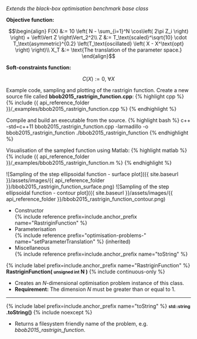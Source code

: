 *Extends the black-box optimisation benchmark base class*

**Objective function:**

$$\begin{align}
F(X) &:= 10 \left( N - \sum_{i=1}^N \cos\left( 2\pi Z_i \right) \right) + \left\Vert Z \right\Vert_2^2\\
Z &:= T_\text{scaled}^\sqrt{10} \cdot T_\text{asymmetric}^{0.2} \left(T_\text{oscillated} \left( X - X^\text{opt} \right) \right)\\
X_T &:= \text{The translation of the parameter space.}
\end{align}$$

**Soft-constraints function:**

$$C(X) := 0, \ \forall X$$

Example code, sampling and plotting of the rastrigin function.
Create a new source file called **bbob2015_rastrigin_function.cpp**:
{% highlight cpp %}
{% include {{ api_reference_folder }}/_examples/bbob2015_rastrigin_function.cpp %}
{% endhighlight %}

Compile and build an executable from the source.
{% highlight bash %}
c++ -std=c++11 bbob2015_rastrigin_function.cpp -larmadillo -o bbob2015_rastrigin_function
./bbob2015_rastrigin_function
{% endhighlight %}

Visualisation of the sampled function using Matlab:
{% highlight matlab %}
{% include {{ api_reference_folder }}/_examples/bbob2015_rastrigin_function.m %}
{% endhighlight %}

![Sampling of the step ellipsoidal function - surface plot]({{ site.baseurl }}/assets/images/{{ api_reference_folder }}/bbob2015_rastrigin_function_surface.png)
![Sampling of the step ellipsoidal function - contour plot]({{ site.baseurl }}/assets/images/{{ api_reference_folder }}/bbob2015_rastrigin_function_contour.png)

- Constructor<br>
  {% include reference prefix=include.anchor_prefix name="RastriginFunction" %}
- Parameterisation<br>
  {% include reference prefix="optimisation-problems-" name="setParameterTranslation" %} (inherited)
- Miscellaneous<br>
  {% include reference prefix=include.anchor_prefix name="toString" %}

{% include label prefix=include.anchor_prefix name="RastriginFunction" %}
**RastriginFunction( <small>unsigned int</small> N )** {% include continuous-only %}

- Creates an *N*-dimensional optimisation problem instance of this class.
- **Requirement:** The dimension *N* must be greater than or equal to 1.

---
{% include label prefix=include.anchor_prefix name="toString" %}
**<small>std::string</small> .toString()** {% include noexcept %}

- Returns a filesystem friendly name of the problem, e.g. *bbob2015_rastrigin_function*.
